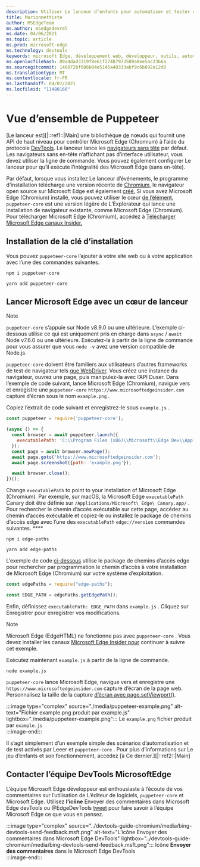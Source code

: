```yaml
---
description: Utiliser Le lanceur d’enfants pour automatiser et tester dans Microsoft Edge
title: Marionnettiste
author: MSEdgeTeam
ms.author: msedgedevrel
ms.date: 04/06/2021
ms.topic: article
ms.prod: microsoft-edge
ms.technology: devtools
keywords: microsoft Edge, développement web, développeur, outils, automatisation, test
ms.openlocfilehash: 89a4dad3319f8e61f27487973509a8ee5ac23b6a
ms.sourcegitcommit: 146072bf606b84e5145a48333abf9c6b892a12d8
ms.translationtype: MT
ms.contentlocale: fr-FR
ms.lasthandoff: 04/07/2021
ms.locfileid: "11480166"
---
```

# <a name="puppeteer-overview"></a>Vue d’ensemble de Puppeteer  

[Le lanceur est][|::ref1::|Main] une bibliothèque [de][NodejsMain] nœuds qui fournit une API de haut niveau pour contrôler Microsoft Edge \(Chromium\) à l’aide du protocole [DevTools][GithubChromedevtoolsProtocol].  Le lanceur lance les [navigateurs sans tête][WikiHeadlessBrowser] par défaut.  Les navigateurs sans en-tête n’affichant pas d’interface utilisateur, vous devez utiliser la ligne de commande.  Vous pouvez également configurer Le lanceur pour qu’il exécute l’intégralité des Microsoft Edge \(sans en-tête\).  

Par défaut, lorsque vous installez Le lanceur d’événements, le programme d’installation télécharge une version récente de [Chromium][ChromiumHome], le navigateur open source sur Microsoft Edge est également [créé.][MicrosoftBlogsWindowsExperience20181206]  Si vous avez Microsoft Edge \(Chromium\) installé, vous pouvez utiliser le cœur [de l’élément.][PuppeteerApivscore]  `puppeteer-core` est une version légère de L’Explorateur qui lance une installation de navigateur existante, comme Microsoft Edge \(Chromium\).  Pour télécharger Microsoft Edge \(Chromium\), accédez à [Télécharger Microsoft Edge canaux Insider.][MicrosoftedgeinsiderDownload]  

## <a name="installing-puppeteer-core"></a>Installation de la clé d’installation  

Vous pouvez `puppeteer-core` l’ajouter à votre site web ou à votre application avec l’une des commandes suivantes.  

```shell
npm i puppeteer-core
```  

```shell
yarn add puppeteer-core
```  

## <a name="launch-microsoft-edge-with-puppeteer-core"></a>Lancer Microsoft Edge avec un cœur de lanceur  

> [!NOTE]
> `puppeteer-core` s’appuie sur Node v8.9.0 ou une ultérieure.  L’exemple ci-dessous utilise ce qui est uniquement pris en charge dans `async` / `await` Node v7.6.0 ou une ultérieure.  Exécutez-la à partir de la ligne de commande pour vous assurer que vous `node -v` avez une version compatible de Node.js.  

`puppeteer-core` doivent être familiers aux utilisateurs d’autres frameworks de test de navigateur tels [que WebDriver][WebdriverChromiumMain].  Vous créez une instance du navigateur, ouvrez une page, puis manipulez-la avec l’API Duser.  Dans l’exemple de code suivant, lance Microsoft Edge \(Chromium\), navigue vers et enregistre une `puppeteer-core` `https://www.microsoftedgeinsider.com` capture d’écran sous le nom `example.png` .  

Copiez l’extrait de code suivant et enregistrez-le sous `example.js` .  

```javascript
const puppeteer = require('puppeteer-core');

(async () => {
  const browser = await puppeteer.launch({
    executablePath: 'C:\\Program Files (x86)\\Microsoft\\Edge Dev\\Application\\msedge.exe'
  });
  const page = await browser.newPage();
  await page.goto('https://www.microsoftedgeinsider.com');
  await page.screenshot({path: 'example.png'});

  await browser.close();
})();
```  

Change `executablePath` to point to your installation of Microsoft Edge \(Chromium\).  Par exemple, sur macOS, la Microsoft Edge `executablePath` Canary doit être définie sur `/Applications/Microsoft\ Edge\ Canary.app/` .  Pour rechercher le chemin d’accès exécutable sur cette page, accédez au chemin d’accès exécutable et copiez-le ou installez le package de chemins d’accès edge avec l’une des `executablePath` `edge://version` commandes suivantes. **** [][npmEdgePaths]  

```shell
npm i edge-paths
```  

```shell
yarn add edge-paths
```  
 
L’exemple de code [ci-dessous][npmEdgePaths] utilise le package de chemins d’accès edge pour rechercher par programmation le chemin d’accès à votre installation de Microsoft Edge \(Chromium\) sur votre système d’exploitation.

```javascript
const edgePaths = require("edge-paths");

const EDGE_PATH = edgePaths.getEdgePath();
```

Enfin, définissez `executablePath: EDGE_PATH` dans `example.js` .  Cliquez sur Enregistrer pour enregistrer vos modifications.  

> [!NOTE]
> Microsoft Edge \(EdgeHTML\) ne fonctionne pas avec `puppeteer-core` .  Vous devez installer les canaux [Microsoft Edge Insider pour][MicrosoftedgeinsiderDownload] continuer à suivre cet exemple.  

Exécutez maintenant `example.js` à partir de la ligne de commande.  

```shell
node example.js
```  

`puppeteer-core` lance Microsoft Edge, navigue vers et enregistre une `https://www.microsoftedgeinsider.com` capture d’écran de la page web.  Personnalisez la taille de la capture [d’écran avec page.setViewport()][PuppeteerApipagesetviewport].  

:::image type="complex" source="./media/puppeteer-example.png" alt-text="Fichier example.png produit par example.js" lightbox="./media/puppeteer-example.png":::
   Le `example.png` fichier produit par `example.js`  
:::image-end:::  

Il s’agit simplement d’un exemple simple des scénarios d’automatisation et de test activés par Leeer et `puppeteer-core` .  Pour plus d’informations sur Le jeu d’enfants et son fonctionnement, accédez [à Ce dernier.][|::ref2::|Main]  

## <a name="getting-in-touch-with-the-microsoft-edge-devtools-team"></a>Contacter l’équipe DevTools MicrosoftEdge  

L’équipe Microsoft Edge développeur est enthousiaste à l’écoute de vos commentaires sur l’utilisation de L’éditeur de logiciels, `puppeteer-core` et Microsoft Edge.  Utilisez **l’icône** Envoyer des commentaires dans Microsoft Edge devTools ou @EdgeDevTools [tweet][TwitterIntentTweetEdgedevtools] pour faire savoir à l’équipe Microsoft Edge ce que vous en pensez.  

:::image type="complex" source="../devtools-guide-chromium/media/bing-devtools-send-feedback.msft.png" alt-text="L’icône Envoyer des commentaires dans Microsoft Edge DevTools" lightbox="../devtools-guide-chromium/media/bing-devtools-send-feedback.msft.png":::
   Icône **Envoyer des commentaires** dans le Microsoft Edge DevTools  
:::image-end:::  

<!--## See also  

*   [WebDriver (Chromium)][WebdriverChromiumMain]  
*   [WebDriver (EdgeHTML)][ArchiveMicrosoftEdgeLegacyDeveloperWebdriverIndex]  
*   [Chrome DevTools Protocol Viewer on GitHub][GithubChromedevtoolsProtocol]  
*   [Microsoft Edge:  Making the web better through more open source collaboration on Microsoft Experience Blog][MicrosoftBlogsWindowsExperience20181206]  
*   [Download Microsoft Edge Insider Channels][MicrosoftedgeinsiderDownload]  
*   [Chromium on The Chromium Projects][ChromiumHome]  
*   [Node.js][NodejsMain]  
*   [Puppeteer][PuppeteerMain]  
*   [puppeteer vs. puppeteer-core][PuppeteerApivscore]  
*   [page.setViewport() on Puppeteer][PuppeteerApipagesetviewport]  
*   [Headless browser on Wikipedia][WikiHeadlessBrowser]  -->  

<!-- links -->  

[WebdriverChromiumMain]: ../webdriver-chromium/index.md "WebDriver (Chromium) | Documents Microsoft"  

<!--  [ArchiveMicrosoftEdgeLegacyDeveloperWebdriverIndex]: /archive/microsoft-edge/legacy/developer/webdriver/index "WebDriver (EdgeHTML) | Microsoft Docs"  -->  

[GithubChromedevtoolsProtocol]: https://chromedevtools.github.io/devtools-protocol "Visionneuse de protocole Chrome DevTools | GitHub"  

[MicrosoftBlogsWindowsExperience20181206]: https://blogs.windows.com/windowsexperience/2018/12/06/microsoft-edge-making-the-web-better-through-more-open-source-collaboration "Microsoft Edge : améliorer le web grâce à des outils de collaboration open source | Blog sur l’expérience Microsoft"  

[MicrosoftedgeinsiderDownload]: https://www.microsoftedgeinsider.com/download "Télécharger les canaux Microsoft Edge Insider"  

[ChromiumHome]: https://www.chromium.org/Home "Chromium | Projets Chromium de projet"  

[NodejsMain]: https://nodejs.org "Node.js"  

[npmEdgePaths]: https://www.npmjs.com/package/edge-paths "Chemins d'| npm"  

[PuppeteerMain]: https://pptr.dev "Resaisie"  
[PuppeteerApivscore]: https://pptr.dev/#?product=Puppeteer&version=v2.0.0&show=api-puppeteer-vs-puppeteer-core "plus de personnes que d’autres | Resaisie"  
[PuppeteerApipagesetviewport]: https://pptr.dev/#?product=Puppeteer&version=v2.0.0&show=api-pagesetviewportviewport "page.setViewport(viewport) | Resaisie"  

[TwitterIntentTweetEdgedevtools]: https://twitter.com/intent/tweet?text=@EdgeDevTools "@EdgeDevTools - Publier un tweet | Twitter"  

[WikiHeadlessBrowser]: https://en.wikipedia.org/wiki/Headless_browser "Navigateur sans | Wikipedia"  
